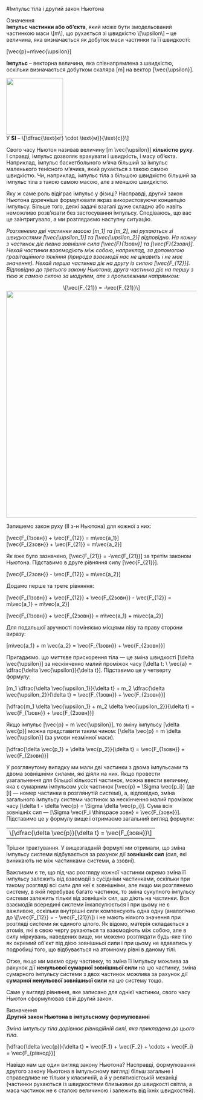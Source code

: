 #Iмпульс тiла і другий закон Ньютона

<div class="eoz-wrap">
<span class="eoz">Означення</span>
<div class="eoz-text">
<b>Iмпульс частинки або об’єкта</b>, який може бути змодельований частинкою маси \[m\], що рухається зi швидкiстю \[\upsilon\] – це величина, яка визначається як добуток
маси частинки та її швидкостi:

\[\vec{p}=m\vec{\upsilon}\] 
<p></p>

<b>Iмпульс</b> – векторна величина, яка спiвнапрямлена з швидкiстю, оскільки визначається добутком скаляра \[m\] на вектор \[\vec{\upsilon}\].

<div class="space"><img class="image" width="150"  src="https://rawgit.com/chudaol/ed-era-book-physics/master/images/chapter_7/S1-1.png"></div>
<span class="p1">У <b>SI</b></span> – \[\dfrac{\text{кг} \cdot \text{м}}{\text{с}}\]
</div>
</div>

Свого часу Ньютон називав величину \[m \vec{\upsilon}\] <b>кiлькiстю руху</b>. I справдi, iмпульс
дозволяє врахувати i швидкiсть, i масу об’єкта. Наприклад, iмпульс баскетбольного
м’яча бiльший за iмпульс маленького тенiсного м’ячика, який рухається з такою самою
швидкiстю. Чи, наприклад, iмпульс тiла з бiльшою швидкiстю бiльший за iмпульс
тiла з такою самою масою, але з меншою швидкiстю.
<p>Яку ж саме роль вiдiграє iмпульс у фiзицi? Насправдi, другий закон Ньютона
доречнiше формулювати якраз використовуючи концепцiю iмпульсу. Бiльше того, деякi задачi взагалi дуже складно або навiть неможливо розв’язати без застосування
iмпульсу. Сподiваюсь, що вас це заiнтригувало, а ми розглядаємо наступну ситуацiю.</p>


<i>Розглянемо двi частинки масою \[m_1\] та \[m_2\], якi рухаються зi швидкостями \[\vec{\upsilon_1}\]
та \[\vec{\upsilon_2}\] вiдповiдно. На кожну з частинок дiє певна зовнiшня сила \[\vec{F}_{1зовн}\] та \[\vec{F}_{2зовн}\].
Нехай частинки взаємодiють мiж собою, наприклад, за допомогою гравiтацiйного тяжiння (природа взаємодiї нас не цiкавить i не має значення). Нехай перша
частинка дiє на другу iз силою \[\vec{F_{12}}\]. Вiдповiдно до третього закону Ньютона, друга частинка дiє на першу з тiєю ж самою силою за модулем, але з протилежним напрямком:</i>

<div align="center">\[\vec{F_{21}} = -\vec{F_{21}}\]</div>


<div class="space"><img class="image" width="600"  src="https://rawgit.com/chudaol/ed-era-book-physics/master/images/chapter_7/S2-1.png"></div>

Запишемо закон руху (II з-н Ньютона) для кожної з них:

\[\vec{F_{1зовн}} + \vec{F_{12}} = m\vec{a_1}\] <br>
\[\vec{F_{2зовн}} + \vec{F_{21}} = m\vec{a_2}\]

Як вже було зазначено, \[\vec{F_{21}} = -\vec{F_{21}}\] за третiм законом Ньютона. Пiдставимо в друге рівняння силу \[\vec{F_{21}}\].

\[\vec{F_{2зовн}} - \vec{F_{12}} = m\vec{a_2}\]

Додамо перше та третє рівняння:

\[\vec{F_{1зовн}} + \vec{F_{12}} + \vec{F_{2зовн}} - \vec{F_{12}} = m\vec{a_1} + m\vec{a_2}\]

\[\vec{F_{1зовн}} + \vec{F_{2зовн}} = m\vec{a_1} + m\vec{a_2}\]


Для подальшої зручності поміняємо місцями ліву та праву сторони виразу:

\[m\vec{a_1} + m \vec{a_2} = \vec{F_{1зовн}} + \vec{F_{2зовн}}\]

Пригадаємо. що миттєве прискорення тіла — це зміна швидкості \[\delta \vec{\upsilon}\] за нескінченно малий проміжок часу \[\delta t: \ \vec{a} = \dfrac{\delta \vec{\upsilon}}{\delta t}\]. Підставимо це у четверту формулу:

\[m_1 \dfrac{\delta \vec{\upsilon_1}}{\delta t} + m_2 \dfrac{\delta \vec{\upsilon_2}}{\delta t} = \vec{F_{1зовн}} + \vec{F_{2зовн}}\]

\[\dfrac{m_1 \delta \vec{\upsilon_1} + m_2 \delta \vec{\upsilon_2}}{\delta t} = \vec{F_{1зовн}} + \vec{F_{2зовн}}\]

Якщо імпульс \[\vec{p} = m \vec{\upsilon}\], то зміну імпульсу \[\delta \vec{p}\] можна представити таким чином: \[\delta \vec{p} = m \delta \vec{\upsilon}\] (за умови незмінної маси).

\[\dfrac{\delta \vec{p_1} + \delta \vec{p_2}}{\delta t} = \vec{F_{1зовн}} + \vec{F_{2зовн}}\]

У розглянутому випадку ми мали дві частинки з двома імпульсами та двома зовнішніми силами, які діяли на них. Якщо провести узагальнення для більшої кількості частинок, можна ввести величину, яка є сумарним імпульсом усіх частинок \[\vec{p} = \Sigma \vec{p_i}\] (де \[i\] — номер частинки в розглянутій системі), а, відповідно, зміна загального імпульсу системи частинок за нескінченно малий проміжок часу \[\delta t - \delta \vec{p} = \Sigma \delta \vec{p_i}\]. Сума всіх зовнішніх сил — \[\Sigma \vec{F_i \thinspace зовн} = \vec{F_{зовн}}\]. Підставимо це у формулу вище і отримаємо загальний вигляд формули:

<div class="space"><div class="centered-table-wrapper">
<table class="centered-table">
<tr class="eq">
<td class="eq">
<p1>\[\dfrac{\delta \vec{p}}{\delta t} = \vec{F_{зовн}}\]</p1>
</td>
</tr>
</table></div></div>

Трішки трактування. У вищезгаданій формулі ми отримали, що зміна імпульсу системи відбувається за рахунок дії <b>зовнішніх сил</b> (сил, які виникають не між частинками системи, а ззовні).

<p>Важливим є те, що під час розгляду кожної частинки окремо зміна її імпульсу залежить від взаємодії з сусідніми частинками, оскільки при такому розгляді всі сили для неї є зовнішніми, але якщо ми розглянемо систему, в якій перебуває багато частинок, то зміна сукупного імпульсу системи залежить тільки від зовнішніх сил, що діють на частинки. Вся взаємодія всередині системи інкапсулюється і при цьому не є важливою, оскільки внутрішні сили компенсують одна одну (аналогічно до \[\vec{F_{12}} = - \vec{F_{21}}\]) і не мають ніякого значення при розгляді системи як єдиного цілого. Як відомо, матерія складається з атомів, які в свою чергу рухаються та взаємодіють між собою, але в силу міркувань, наведених вище, ми можемо розглядати будь-яке тіло як окремий об'єкт під дією зовнішньої сили і при цьому не вдаватись у подробиці того, що відбувається на атомному рівні в даному тілі.</p>

<p>Отже, якщо ми маємо одну частинку, то зміна її імпульсу можлива за рахунок дії <b>ненульової сумарної зовнішньої сили</b> на цю частинку, зміна сумарного імпульсу системи з двох частинок можлива за рахунок дії <b>сумарної ненульової зовнішньої сили</b> на цю систему тощо.</p>

<p>Саме у вигляді рівняння, яке записано для однієї частинки, свого часу Ньютон сформулював свій другий закон.</p>

<div class="eoz-wrap">
<span class="eoz">Визначення</span>
<div class="eoz-text">
<b>Другий закон Ньютона в імпульсному формулюванні</b>

<i>Зміна імпульсу тіла дорівнює рівнодійній силі, яка прикладена до цього тіла.</i>

\[\dfrac{\delta \vec{p}}{\delta t} = \vec{F_1} + \vec{F_2} + \cdots + \vec{F_i} = \vec{F_{рівнод}}\]

</div>
</div

<p>Навіщо нам ще один вигляд закону Ньютона? Насправді, формулювання другого закону Ньютона в імпульсному вигляді більш загальне і справедливе не тільки у класичній, а й у релятивістській механіці (частинки рухаються із швидкостями близькими до швидкості світла, а маса частинок не є сталою величиною і залежить від їхніх швидкостей).</p>